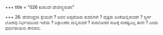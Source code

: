 +++
title = "026 ಕುಶಲವೇ ದೇವೇನ್ದ್ರನಾತನ"

+++
26. ದೇವೇಂದ್ರನು ಕ್ಷೇಮವೇ ? ಅವನ ಅಪ್ಸರೆಯರು  ಕುಶಲಿಗಳೇ ? ದೈತ್ಯರು ಅಂಕೆಯಲ್ಲಿರುವರೇ ? ಸ್ವರ್ಗ ಲೋಕವು ನಿರ್ಭಯದಿಂದ ಇದೆಯೆ ? ದಿಕ್ಪಾಲಕರು ಮನ್ನಿಸುವರೆ ? ಸುರಲೋಕದ ಸುಖಕ್ಕೆ ಸಂಕಷ್ಟವಿಲ್ಲ ತಾನೇ ? ಎಂದು ಧರ್ಮರಾಯನು ಕೇಳಿದನು.